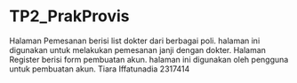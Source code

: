# TP2_PrakProvis
Halaman Pemesanan berisi list dokter dari berbagai poli. halaman ini digunakan untuk melakukan pemesanan janji dengan dokter.
Halaman Register berisi form pembuatan akun. halaman ini digunakan oleh pengguna untuk pembuatan akun.
Tiara Iffatunadia 2317414
